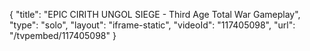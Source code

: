 {
    "title": "EPIC CIRITH UNGOL SIEGE - Third Age Total War Gameplay",
    "type": "solo",
    "layout": "iframe-static",
    "videoId": "117405098",
    "url": "\/tvpembed\/117405098"
}